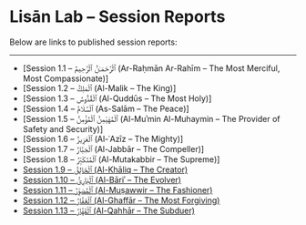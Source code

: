 # Lisān Lab – Session Reports

Below are links to published session reports:

---

- [Session 1.1 – ٱلْرَّحْمَـٰنُ ٱلْرَّحِيمُ (Ar-Raḥmān Ar-Rahīm – The Most Merciful, Most Compassionate)]
- [Session 1.2 – ٱلْمَلِكُ (Al-Malik – The King)]
- [Session 1.3 – ٱلْقُدُّوسُ (Al-Quddūs – The Most Holy)]
- [Session 1.4 – ٱلْسَّلَامُ (As-Salām – The Peace)]
- [Session 1.5 – ٱلْمُهَيْمِنُ ٱلْمُؤْمِنُ (Al-Muʾmin Al-Muhaymin – The Provider of Safety and Security)]
- [Session 1.6 – ٱلْعَزِيزُ (Al-ʿAzīz – The Mighty)]
- [Session 1.7 – ٱلْجَبَّارُ (Al-Jabbār – The Compeller)]
- [Session 1.8 – ٱلْمُتَكَبِّرُ (Al-Mutakabbir – The Supreme)]
- [Session 1.9 – ٱلْخَالِقُ (Al-Khāliq – The Creator)](/mindroots/lisanlab-reports/LL_1.10.md)
- [Session 1.10 – ٱلْبَارِئُ (Al-Bāriʾ – The Evolver)](/mindroots/lisanlab-reports/LL_1.11.md)
- [Session 1.11 – ٱلْمُصَوِّرُ (Al-Muṣawwir – The Fashioner)](/mindroots/lisanlab-reports/LL_1.12.md)
- [Session 1.12 – ٱلْغَفَّارُ (Al-Ghaffār – The Most Forgiving)](/mindroots/lisanlab-reports/LL_1.13.md)
- [Session 1.13 – ٱلْقَهَّارُ (Al-Qahhār – The Subduer)](/mindroots/lisanlab-reports/LL_1.14.md)